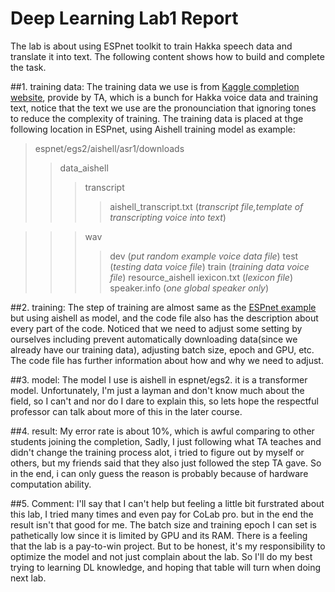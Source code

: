 # Deep Learning Lab1 Report
  The lab is about using ESPnet toolkit to train Hakka speech data and translate it into text.
The following content shows how to build and complete the task.

##1. training data:
  The training data we use is from [Kaggle completion website](https://www.kaggle.com/competitions/espnet-taiwanese-asr1/data), provide by TA, which is a bunch for Hakka voice data and training text, notice that the text we use are the pronounciation that ignoring tones to reduce the complexity of training.
  The training data is placed at thge following location in ESPnet, using Aishell training model as example:

>espnet/egs2/aishell/asr1/downloads
>>data_aishell
>>>transcript
>>>>aishell_transcript.txt (_transcript file,template of transcripting voice into text_)

>>>wav
>>>>dev (_put random example voice data file_)
>>>>test (_testing data voice file_)
>>>>train (_training data voice file_)
>>resource_aishell
>>>iexicon.txt (_lexicon file_)
>>>speaker.info (_one global speaker only_)

##2. training:
  The step of training are almost same as the [ESPnet example](https://github.com/espnet/espnet) but using aishell as model, and the code file also has the description about every part of the code. Noticed that we need to adjust some setting by ourselves including prevent automatically downloading data(since we already have our training data), adjusting batch size, epoch and GPU, etc. The code file has further information about how and why we need to adjust.
  
##3. model:
  The model I use is aishell in espnet/egs2. it is a transformer model. Unfortunately, I'm just a layman and don't know much about the field, so I can't and nor do I dare to explain this, so lets hope the respectful professor can talk about more of this in the later course.
  
##4. result:
   My error rate is about 10%, which is awful comparing to other students joining the completion, Sadly, I just following what TA teaches and didn't change the training process alot, i tried to figure out by myself or others, but my friends said that they also just followed the step TA gave. So in the end, i can only guess the reason is probably because of hardware computation ability.
   
##5. Comment:
  I'll say that I can't help but feeling a little bit furstrated about this lab, I tried many times and even pay for CoLab pro. but in the end the result isn't that good for me. The batch size and training epoch I can set is pathetically low since it is limited by GPU and its RAM. There is a feeling that the lab is a pay-to-win project. But to be honest, it's my responsibility to optimize the model and not just complain about the lab. So I'll do my best trying to learning DL knowledge, and hoping that table will turn when doing next lab.
